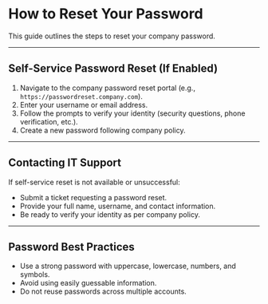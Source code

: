 # How to Reset Your Password

This guide outlines the steps to reset your company password.

---

## Self-Service Password Reset (If Enabled)

1. Navigate to the company password reset portal (e.g., `https://passwordreset.company.com`).  
2. Enter your username or email address.  
3. Follow the prompts to verify your identity (security questions, phone verification, etc.).  
4. Create a new password following company policy.

---

## Contacting IT Support

If self-service reset is not available or unsuccessful:  
- Submit a ticket requesting a password reset.  
- Provide your full name, username, and contact information.  
- Be ready to verify your identity as per company policy.

---

## Password Best Practices

- Use a strong password with uppercase, lowercase, numbers, and symbols.  
- Avoid using easily guessable information.  
- Do not reuse passwords across multiple accounts.
